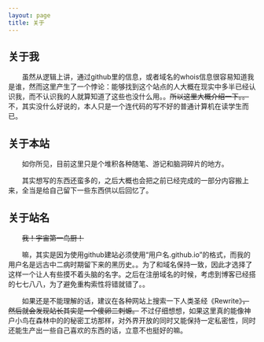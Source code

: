 ```yaml
---
layout: page
title: 关于
---
```

## 关于我
&emsp;&emsp;虽然从逻辑上讲，通过github里的信息，或者域名的whois信息很容易知道我是谁，然而这里产生了一个悖论：能够找到这个站点的人大概在现实中多半已经认识我，而不认识我的人就算知道了这些也没什么用。。~~所以这里大概介绍一下。。~~ 不，其实没什么好说的，本人只是一个连代码的写不好的普通计算机在读学生而已。

## 关于本站
&emsp;&emsp;如你所见，目前这里只是个堆积各种随笔、游记和脑洞碎片的地方。

&emsp;&emsp;其实想写的东西还蛮多的，之后大概也会把之前已经完成的一部分内容搬上来，全当是给自己留下一些东西供以后回忆了。

## 关于站名
&emsp;&emsp;~~我！宇宙第一鸟厨！~~

&emsp;&emsp;嘛，其实是因为使用github建站必须使用“用户名.github.io”的格式，而我的用户名是远古中二病时期留下来的黑历史。。为了和域名保持一致，因此才选择了这样一个让人有些摸不着头脑的名字。之后在注册域名的时候，考虑到博客已经搭的七七八八，为了避免重构索性将错就错了。。

&emsp;&emsp;如果还是不能理解的话，建议在各种网站上搜索一下人类圣经《Rewrite》~~，然后就会发现站长其实是一个傻卵二刺螈。~~ 不过仔细想想，如果这里真的能像神户小鸟在森林中的的秘密工坊那样，对外界开放的同时又能保持一定私密性，同时还能生产出一些自己喜欢的东西的话，立意不也挺好的嘛。
